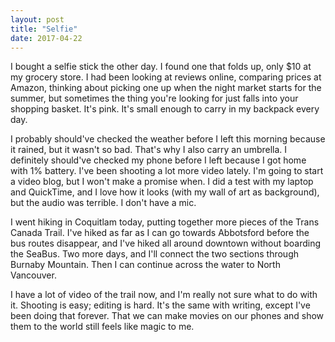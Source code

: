 ```yaml
---
layout: post
title: "Selfie"
date: 2017-04-22
---
```


I bought a selfie stick the other day. I found one that folds up, only $10 at my grocery store. I had been looking at reviews online, comparing prices at Amazon, thinking about picking one up when the night market starts for the summer, but sometimes the thing you're looking for just falls into your shopping basket. It's pink. It's small enough to carry in my backpack every day.

I probably should've checked the weather before I left this morning because it rained, but it wasn't so bad. That's why I also carry an umbrella. I definitely should've checked my phone before I left because I got home with 1% battery. I've been shooting a lot more video lately. I'm going to start a video blog, but I won't make a promise when. I did a test with my laptop and QuickTime, and I love how it looks (with my wall of art as background), but the audio was terrible. I don't have a mic.

I went hiking in Coquitlam today, putting together more pieces of the Trans Canada Trail. I've hiked as far as I can go towards Abbotsford before the bus routes disappear, and I've hiked all around downtown without boarding the SeaBus. Two more days, and I'll connect the two sections through Burnaby Mountain. Then I can continue across the water to North Vancouver.

I have a lot of video of the trail now, and I'm really not sure what to do with it. Shooting is easy; editing is hard. It's the same with writing, except I've been doing that forever. That we can make movies on our phones and show them to the world still feels like magic to me.
